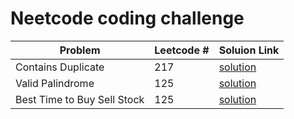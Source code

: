 # Neetcode coding challenge

| Problem                     | Leetcode # | Soluion Link                                                                                                |
| --------------------------- | ---------- | ----------------------------------------------------------------------------------------------------------- |
| Contains Duplicate          | 217        | [solution](https://github.com/Manuelopez/Neetcode/blob/main/arrays%20%26%20hashing/Contains%20Duplicate.md) |
| Valid Palindrome            | 125        | [solution](https://leetcode.com/problems/valid-palindrome/description/)                                     |
| Best Time to Buy Sell Stock | 125        | [solution](https://leetcode.com/problems/best-time-to-buy-and-sell-stock/)                                  |
